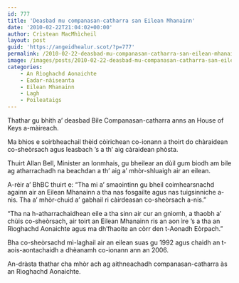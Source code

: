 ```yaml
---
id: 777
title: 'Deasbad mu companasan-catharra san Eilean Mhanainn'
date: '2010-02-22T21:04:02+00:00'
author: Crìstean MacMhìcheil
layout: post
guid: 'https://angeidhealur.scot/?p=777'
permalink: /2010-02-22-deasbad-mu-companasan-catharra-san-eilean-mhanainn/
image: /images/posts/2010-02-22-deasbad-mu-companasan-catharra-san-eilean-mhanainn.webp
categories:
    - An Rìoghachd Aonaichte
    - Eadar-nàiseanta
    - Eilean Mhanainn
    - Lagh
    - Poileataigs
---
```


Thathar gu bhith a’ deasbad Bile Companasan-catharra anns an House of Keys a-màireach.

Ma bhios e soirbheachail thèid còirichean co-ionann a thoirt do chàraidean co-sheòrsach agus leasbach ’s a th’ aig càraidean phòsta.

Thuirt Allan Bell, Minister an Ionmhais, gu bheilear an dùil gum biodh am bile ag atharrachadh na beachdan a th’ aig a’ mhòr-shluaigh air an eilean.

A-rèir a’ BhBC thuirt e: “Tha mi a’ smaointinn gu bheil coimhearsnachd againn air an Eilean Mhanainn a tha nas fosgailte agus nas tuigsinniche a-nis. Tha a’ mhòr-chuid a’ gabhail ri càirdeasan co-sheòrsach a-nis.”

“Tha na h-atharrachaidhean eile a tha sinn air cur an gnìomh, a thaobh a’ chùis co-sheòrsach, air toirt an Eilean Mhanainn ris an aon ìre ’s a tha an Rìoghachd Aonaichte agus ma dh’fhaoite an còrr den t-Aonadh Eòrpach.”

Bha co-sheòrsachd mì-laghail air an eilean suas gu 1992 agus chaidh an t-aois-aontachaidh a dhèanamh co-ionann ann an 2006.

An-dràsta thathar cha mhòr ach ag aithneachadh companasan-catharra às an Rìoghachd Aonaichte.
